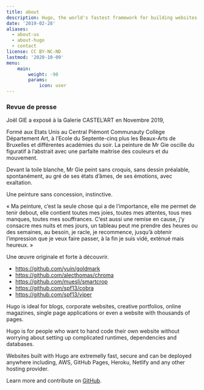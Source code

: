 ```yaml
---
title: about
description: Hugo, the world's fastest framework for building websites
date: '2019-02-28'
aliases:
  - about-us
  - about-hugo
  - contact
license: CC BY-NC-ND
lastmod: '2020-10-09'
menu:
    main: 
        weight: -90
        params:
            icon: user
---
```


### Revue de presse

Joël GIE a exposé à la Galerie CASTEL’ART en Novembre 2019,

Formé aux Etats Unis au Central Piémont Communauty Collège Département Art, à l’Ecole  du Septente-cinq  plus les  Beaux-Arts de Bruxelles et différentes académies du soir. La peinture de Mr Gie oscille du figuratif à l’abstrait avec une parfaite maitrise des couleurs et du mouvement.

Devant la toile blanche, Mr Gie peint sans croquis, sans dessin préalable, spontanément, au gré de ses états d’âmes, de ses émotions, avec exaltation.

Une peinture sans concession, instinctive.

« Ma peinture, c’est la seule chose qui a de l’importance, elle me permet de tenir debout, elle contient toutes mes joies, toutes mes attentes, tous mes manques, toutes mes souffrances. C’est aussi une remise en cause, j’y consacre mes nuits et mes jours, un tableau peut me prendre des heures ou des semaines, au besoin, je racle, je recommence, jusqu’à obtenir l’impression que je veux faire passer, à la fin je suis vidé, exténué mais heureux. »

Une œuvre originale et forte à découvrir.

* https://github.com/yuin/goldmark
* https://github.com/alecthomas/chroma
* https://github.com/muesli/smartcrop
* https://github.com/spf13/cobra
* https://github.com/spf13/viper

Hugo is ideal for blogs, corporate websites, creative portfolios, online magazines, single page applications or even a website with thousands of pages.

Hugo is for people who want to hand code their own website without worrying about setting up complicated runtimes, dependencies and databases.

Websites built with Hugo are extremelly fast, secure and can be deployed anywhere including, AWS, GitHub Pages, Heroku, Netlify and any other hosting provider.

Learn more and contribute on [GitHub](https://github.com/gohugoio).
